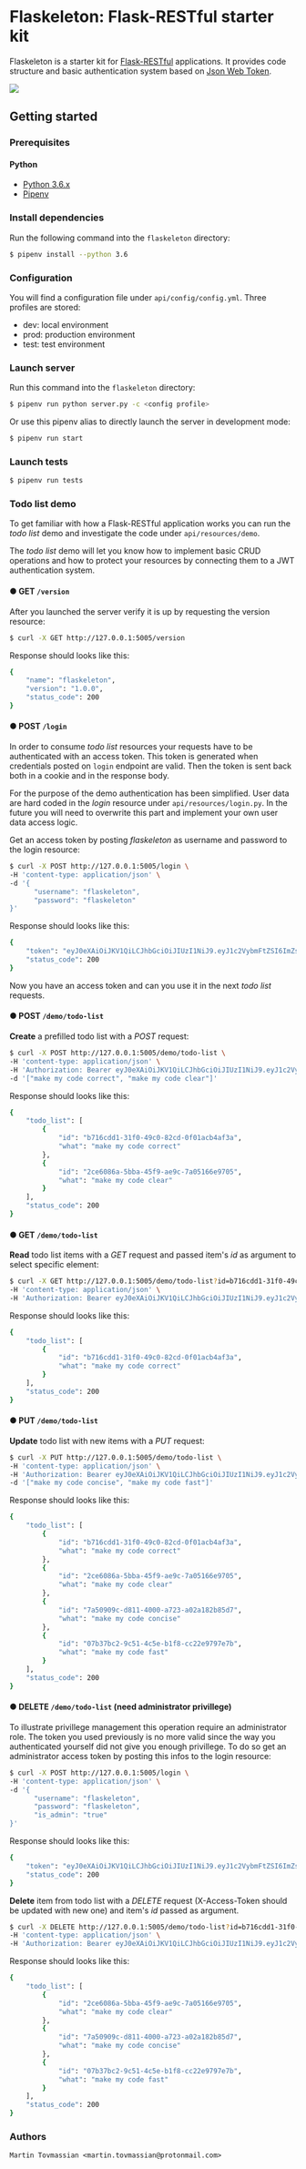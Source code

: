 # Flaskeleton: Flask-RESTful starter kit
 Flaskeleton is a starter kit for [Flask-RESTful](https://flask-restful.readthedocs.io/en/latest/) applications. It provides code structure and basic authentication system based on [Json Web Token](https://jwt.io/).

![](https://fr.tintin.com/images/tintin/persos/rascar/C1232C3.jpg)

## Getting started
### Prerequisites
#### Python
- [Python 3.6.x](https://www.python.org/downloads/release/python-365/)
- [Pipenv](https://github.com/pypa/pipenv)

### Install dependencies
Run the following command into the `flaskeleton` directory:
```bash
$ pipenv install --python 3.6
```

### Configuration

You will find a configuration file under `api/config/config.yml`. Three profiles are stored:
  - dev: local environment
  - prod: production environment
  - test: test environment

### Launch server
Run this command into the `flaskeleton` directory:
```bash
$ pipenv run python server.py -c <config profile>
```
Or use this pipenv alias to directly launch the server in development mode:
```bash
$ pipenv run start
```

### Launch tests
```bash
$ pipenv run tests
```

### Todo list demo
To get familiar with how a Flask-RESTful application works you can run the *todo list* demo and investigate the code under `api/resources/demo`.

The *todo list* demo will let you know how to implement basic CRUD operations and how to protect your resources by connecting them to a JWT authentication system.

#### ● GET `/version`
After you launched the server verify it is up by requesting the version resource:
```bash
$ curl -X GET http://127.0.0.1:5005/version
```
Response should looks like this:
```bash
{
    "name": "flaskeleton",
    "version": "1.0.0",
    "status_code": 200
}
```
#### ● POST `/login`
In order to consume *todo list* resources your requests have to be authenticated with an access token. This token is generated when credentials posted on `login` endpoint are valid. Then the token is sent back both in a cookie and in the response body.

For the purpose of the demo authentication has been simplified. User data are hard coded in the *login* resource under `api/resources/login.py`. In the future you will need to overwrite this part and implement your own user data access logic.

Get an access token by posting *flaskeleton* as username and password to the login resource:
```bash
$ curl -X POST http://127.0.0.1:5005/login \
-H 'content-type: application/json' \
-d '{
      "username": "flaskeleton",
      "password": "flaskeleton"
}'
```
Response should looks like this:
```bash
{
    "token": "eyJ0eXAiOiJKV1QiLCJhbGciOiJIUzI1NiJ9.eyJ1c2VybmFtZSI6ImZsYXNrZWxldG9uIiwiZmlyc3RuYW1lIjoiZmxhc2tlbGV0b24iLCJsYXN0bmFtZSI6ImZsYXNrZWxldG9uIiwiZXhwIjoxNTIzNDQwMzk5fQ.4uEdaR6qUIg-76NcS2q40xXUJH3Plzl4fKwvRb5HEf8",
    "status_code": 200
}
```
Now you have an access token and can you use it in the next *todo list* requests.

#### ● POST `/demo/todo-list`
**Create** a prefilled todo list with a *POST* request:
```bash
$ curl -X POST http://127.0.0.1:5005/demo/todo-list \
-H 'content-type: application/json' \
-H 'Authorization: Bearer eyJ0eXAiOiJKV1QiLCJhbGciOiJIUzI1NiJ9.eyJ1c2VybmFtZSI6ImZsYXNrZWxldG9uIiwiZmlyc3RuYW1lIjoiZmxhc2tlbGV0b24iLCJsYXN0bmFtZSI6ImZsYXNrZWxldG9uIiwiZXhwIjoxNTIzNDQwMzk5fQ.4uEdaR6qUIg-76NcS2q40xXUJH3Plzl4fKwvRb5HEf8' \
-d '["make my code correct", "make my code clear"]'
```
Response should looks like this:
```bash
{
    "todo_list": [
        {
            "id": "b716cdd1-31f0-49c0-82cd-0f01acb4af3a",
            "what": "make my code correct"
        },
        {
            "id": "2ce6086a-5bba-45f9-ae9c-7a05166e9705",
            "what": "make my code clear"
        }
    ],
    "status_code": 200
}
```

#### ● GET `/demo/todo-list`
**Read** todo list items with a *GET* request and passed item's *id* as argument to select specific element:
```bash
$ curl -X GET http://127.0.0.1:5005/demo/todo-list?id=b716cdd1-31f0-49c0-82cd-0f01acb4af3a \
-H 'content-type: application/json' \
-H 'Authorization: Bearer eyJ0eXAiOiJKV1QiLCJhbGciOiJIUzI1NiJ9.eyJ1c2VybmFtZSI6ImZsYXNrZWxldG9uIiwiZmlyc3RuYW1lIjoiZmxhc2tlbGV0b24iLCJsYXN0bmFtZSI6ImZsYXNrZWxldG9uIiwiZXhwIjoxNTIzNDQwMzk5fQ.4uEdaR6qUIg-76NcS2q40xXUJH3Plzl4fKwvRb5HEf8'
```
Response should looks like this:
```bash
{
    "todo_list": [
        {
            "id": "b716cdd1-31f0-49c0-82cd-0f01acb4af3a",
            "what": "make my code correct"
        }
    ],
    "status_code": 200
}
```

#### ● PUT `/demo/todo-list`
**Update** todo list with new items with a *PUT* request:
```bash
$ curl -X PUT http://127.0.0.1:5005/demo/todo-list \
-H 'content-type: application/json' \
-H 'Authorization: Bearer eyJ0eXAiOiJKV1QiLCJhbGciOiJIUzI1NiJ9.eyJ1c2VybmFtZSI6ImZsYXNrZWxldG9uIiwiZmlyc3RuYW1lIjoiZmxhc2tlbGV0b24iLCJsYXN0bmFtZSI6ImZsYXNrZWxldG9uIiwiZXhwIjoxNTIzNDQwMzk5fQ.4uEdaR6qUIg-76NcS2q40xXUJH3Plzl4fKwvRb5HEf8' \
-d '["make my code concise", "make my code fast"]'
```
Response should looks like this:
```bash
{
    "todo_list": [
        {
            "id": "b716cdd1-31f0-49c0-82cd-0f01acb4af3a",
            "what": "make my code correct"
        },
        {
            "id": "2ce6086a-5bba-45f9-ae9c-7a05166e9705",
            "what": "make my code clear"
        },
        {
            "id": "7a50909c-d811-4000-a723-a02a182b85d7",
            "what": "make my code concise"
        },
        {
            "id": "07b37bc2-9c51-4c5e-b1f8-cc22e9797e7b",
            "what": "make my code fast"
        }
    ],
    "status_code": 200
}
```

#### ● DELETE `/demo/todo-list` (need administrator privillege)
To illustrate privillege management this operation require an administrator role. The token you used previously is no more valid since the way you authenticated yourself did not give you enough privillege. To do so get an administrator access token by posting this infos to the login resource:
```bash
$ curl -X POST http://127.0.0.1:5005/login \
-H 'content-type: application/json' \
-d '{
      "username": "flaskeleton",
      "password": "flaskeleton",
      "is_admin": "true"
}'
```
Response should looks like this:
```bash
{
    "token": "eyJ0eXAiOiJKV1QiLCJhbGciOiJIUzI1NiJ9.eyJ1c2VybmFtZSI6ImZsYXNrZWxldG9uIiwiZmlyc3RuYW1lIjoiZmxhc2tlbGV0b24iLCJsYXN0bmFtZSI6ImZsYXNrZWxldG9uIiwiaXNfYWRtaW4iOnRydWUsImV4cCI6MTUyNDEyODQ1OX0.H4hXusyj2SpcuTOUkfOApVfs_sA88qJRlrOtL6BMO9g",
    "status_code": 200
}
```
**Delete** item from todo list with a *DELETE* request (X-Access-Token should be updated with new one) and item's *id* passed as argument.
```bash
$ curl -X DELETE http://127.0.0.1:5005/demo/todo-list?id=b716cdd1-31f0-49c0-82cd-0f01acb4af3a \
-H 'content-type: application/json' \
-H 'Authorization: Bearer eyJ0eXAiOiJKV1QiLCJhbGciOiJIUzI1NiJ9.eyJ1c2VybmFtZSI6ImZsYXNrZWxldG9uIiwiZmlyc3RuYW1lIjoiZmxhc2tlbGV0b24iLCJsYXN0bmFtZSI6ImZsYXNrZWxldG9uIiwiaXNfYWRtaW4iOnRydWUsImV4cCI6MTUyNDEyODQ1OX0.H4hXusyj2SpcuTOUkfOApVfs_sA88qJRlrOtL6BMO9g'
```
Response should looks like this:
```bash
{
    "todo_list": [
        {
            "id": "2ce6086a-5bba-45f9-ae9c-7a05166e9705",
            "what": "make my code clear"
        },
        {
            "id": "7a50909c-d811-4000-a723-a02a182b85d7",
            "what": "make my code concise"
        },
        {
            "id": "07b37bc2-9c51-4c5e-b1f8-cc22e9797e7b",
            "what": "make my code fast"
        }
    ],
    "status_code": 200
}
```

### Authors
    Martin Tovmassian <martin.tovmassian@protonmail.com>
